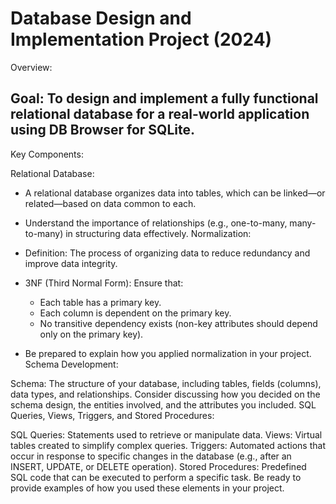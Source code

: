# Database Design and Implementation Project (2024)
Overview:

## Goal: To design and implement a fully functional relational database for a real-world application using DB Browser for SQLite.
Key Components:

Relational Database:

* A relational database organizes data into tables, which can be linked—or related—based on data common to each.
* Understand the importance of relationships (e.g., one-to-many, many-to-many) in structuring data effectively.
Normalization:

* Definition: The process of organizing data to reduce redundancy and improve data integrity.
* 3NF (Third Normal Form): Ensure that:
  - Each table has a primary key.
  -  Each column is dependent on the primary key.
  - No transitive dependency exists (non-key attributes should depend only on the primary key).
* Be prepared to explain how you applied normalization in your project.
Schema Development:

Schema: The structure of your database, including tables, fields (columns), data types, and relationships.
Consider discussing how you decided on the schema design, the entities involved, and the attributes you included.
SQL Queries, Views, Triggers, and Stored Procedures:

SQL Queries: Statements used to retrieve or manipulate data.
Views: Virtual tables created to simplify complex queries.
Triggers: Automated actions that occur in response to specific changes in the database (e.g., after an INSERT, UPDATE, or DELETE operation).
Stored Procedures: Predefined SQL code that can be executed to perform a specific task.
Be ready to provide examples of how you used these elements in your project.
